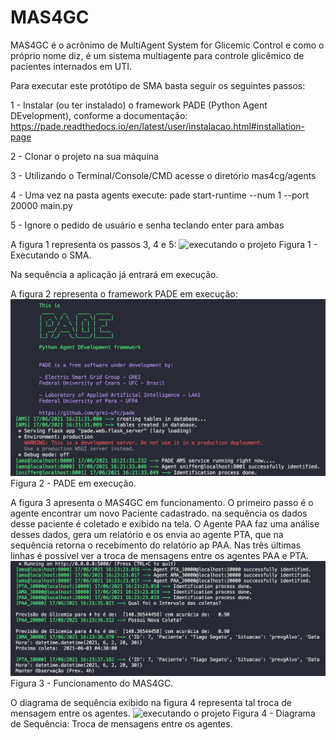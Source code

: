 # MAS4GC

MAS4GC é o acrônimo de MultiAgent System for Glicemic Control e como o próprio nome diz, é um sistema multiagente para controle glicêmico de pacientes internados em UTI.

Para executar este protótipo de SMA basta seguir os seguintes passos:

1 - Instalar (ou ter instalado) o  framework PADE (Python Agent DEvelopment), conforme a documentação: https://pade.readthedocs.io/en/latest/user/instalacao.html#installation-page

2 - Clonar o projeto na sua máquina

3 - Utilizando o Terminal/Console/CMD acesse o diretório mas4cg/agents

4 - Uma vez na pasta agents execute: pade start-runtime --num 1 --port 20000 main.py

5 - Ignore o pedido de usuário e senha teclando enter para ambas

A figura 1 representa os passos 3, 4 e 5:
![executando o projeto](https://github.com/tiagosegato/mas4gc/blob/main/others/pro-1.png?raw=true)
Figura 1 - Executando o SMA.

Na sequência a aplicação já entrará em execução.

A figura 2 representa o framework PADE em execução:
![executando o projeto](https://github.com/tiagosegato/mas4gc/blob/main/others/pro-2.png?raw=true)
Figura 2 - PADE em execução.

A figura 3 apresenta o MAS4GC em funcionamento. O primeiro passo é o agente encontrar um novo Paciente cadastrado. na sequência os dados desse paciente é coletado e exibido na tela. O Agente PAA faz uma análise desses dados, gera um relatório e os envia ao agente PTA, que na sequência retorna o recebimento do relatório ap PAA. Nas três últimas linhas é possível ver a troca de mensagens entre os agentes PAA e PTA.
![executando o projeto](https://github.com/tiagosegato/mas4gc/blob/main/others/pro-3.png?raw=true)
Figura 3 - Funcionamento do MAS4GC.

O diagrama de sequência exibido na figura 4 representa tal troca de mensagem entre os agentes.
![executando o projeto](https://github.com/tiagosegato/mas4gc/blob/main/others/pro-5.png?raw=true)
Figura 4 - Diagrama de Sequência: Troca de mensagens entre os agentes.

